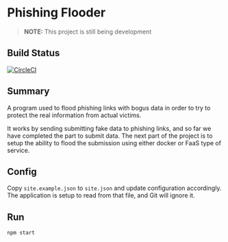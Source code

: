 # Phishing Flooder

> **NOTE:** This project is still being development

## Build Status

[![CircleCI](https://circleci.com/gh/samerziade/phishing-flooder/tree/master.svg?style=svg)](https://circleci.com/gh/samerziade/phishing-flooder/tree/master)

## Summary

A program used to flood phishing links with bogus data in order to try to protect the real information from actual victims.

It works by sending submitting fake data to phishing links, and so far we have completed the part to submit data. The next part of the project is to setup the ability to flood the submission using either docker or FaaS type of service.

## Config

Copy `site.example.json` to `site.json` and update configuration accordingly. The application is setup to read from that file, and Git will ignore it.

## Run

```bash
npm start
```
